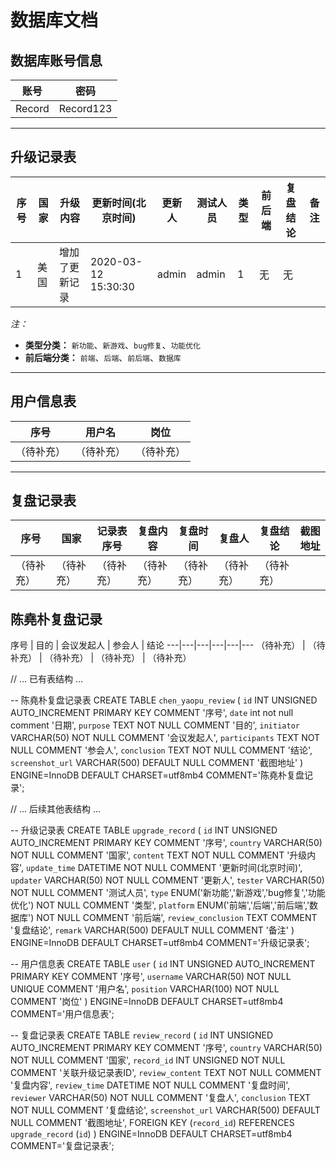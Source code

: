 # 数据库文档

## 数据库账号信息
账号 | 密码
---|---
Record | Record123

---

## 升级记录表
序号 | 国家 | 升级内容 | 更新时间(北京时间) | 更新人 | 测试人员 | 类型 | 前后端 | 复盘结论 | 备注
---|---|---|---|---|---|---|---|---|---
1 | 美国 | 增加了更新记录 | 2020-03-12 15:30:30 | admin | admin | 1 | 无 | 无 | 

*注：*
- **类型分类：** `新功能`、`新游戏`、`bug修复`、`功能优化`
- **前后端分类：** `前端`、`后端`、`前后端`、`数据库`

---

## 用户信息表
序号 | 用户名 | 岗位
---|---|---
（待补充） | （待补充） | （待补充）

---

## 复盘记录表
序号 | 国家 | 记录表序号 | 复盘内容 | 复盘时间 | 复盘人 | 复盘结论 | 截图地址
---|---|---|---|---|---|---|---
（待补充） | （待补充） | （待补充） | （待补充） | （待补充） | （待补充） | （待补充） | 

## 陈堯朴复盘记录
序号 | 目的 | 会议发起人 | 参会人 | 结论 
---|---|---|---|---|---
（待补充） | （待补充） | （待补充） | （待补充） | （待补充） 



// ... 已有表结构 ...

-- 陈堯朴复盘记录表
CREATE TABLE `chen_yaopu_review` (
  `id` INT UNSIGNED AUTO_INCREMENT PRIMARY KEY COMMENT '序号',
  `date` int  not null comment '日期',
  `purpose` TEXT NOT NULL COMMENT '目的',
  `initiator` VARCHAR(50) NOT NULL COMMENT '会议发起人',
  `participants` TEXT NOT NULL COMMENT '参会人',
  `conclusion` TEXT NOT NULL COMMENT '结论',
   `screenshot_url` VARCHAR(500) DEFAULT NULL COMMENT '截图地址'
) ENGINE=InnoDB DEFAULT CHARSET=utf8mb4 COMMENT='陈堯朴复盘记录';

// ... 后续其他表结构 ...

-- 升级记录表
CREATE TABLE `upgrade_record` (
  `id` INT UNSIGNED AUTO_INCREMENT PRIMARY KEY COMMENT '序号',
  `country` VARCHAR(50) NOT NULL COMMENT '国家',
  `content` TEXT NOT NULL COMMENT '升级内容',
  `update_time` DATETIME NOT NULL COMMENT '更新时间(北京时间)',
  `updater` VARCHAR(50) NOT NULL COMMENT '更新人',
  `tester` VARCHAR(50) NOT NULL COMMENT '测试人员',
  `type` ENUM('新功能','新游戏','bug修复','功能优化') NOT NULL COMMENT '类型',
  `platform` ENUM('前端','后端','前后端','数据库') NOT NULL COMMENT '前后端',
  `review_conclusion` TEXT COMMENT '复盘结论',
  `remark` VARCHAR(500) DEFAULT NULL COMMENT '备注'
) ENGINE=InnoDB DEFAULT CHARSET=utf8mb4 COMMENT='升级记录表';

-- 用户信息表
CREATE TABLE `user` (
  `id` INT UNSIGNED AUTO_INCREMENT PRIMARY KEY COMMENT '序号',
  `username` VARCHAR(50) NOT NULL UNIQUE COMMENT '用户名',
  `position` VARCHAR(100) NOT NULL COMMENT '岗位'
) ENGINE=InnoDB DEFAULT CHARSET=utf8mb4 COMMENT='用户信息表';

-- 复盘记录表
CREATE TABLE `review_record` (
  `id` INT UNSIGNED AUTO_INCREMENT PRIMARY KEY COMMENT '序号',
  `country` VARCHAR(50) NOT NULL COMMENT '国家',
  `record_id` INT UNSIGNED NOT NULL COMMENT '关联升级记录表ID',
  `review_content` TEXT NOT NULL COMMENT '复盘内容',
  `review_time` DATETIME NOT NULL COMMENT '复盘时间',
  `reviewer` VARCHAR(50) NOT NULL COMMENT '复盘人',
  `conclusion` TEXT NOT NULL COMMENT '复盘结论',
  `screenshot_url` VARCHAR(500) DEFAULT NULL COMMENT '截图地址',
  FOREIGN KEY (`record_id`) REFERENCES `upgrade_record` (`id`)
) ENGINE=InnoDB DEFAULT CHARSET=utf8mb4 COMMENT='复盘记录表';